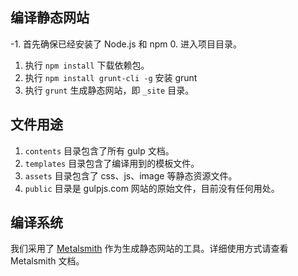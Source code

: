 ## 编译静态网站

-1. 首先确保已经安装了 Node.js 和 npm
0. 进入项目目录。
1. 执行 `npm install` 下载依赖包。
2. 执行 `npm install grunt-cli -g` 安装 grunt 
2. 执行 `grunt` 生成静态网站，即 `_site` 目录。

## 文件用途

1. `contents` 目录包含了所有 gulp 文档。
2. `templates` 目录包含了编译用到的模板文件。
3. `assets` 目录包含了 css、js、image 等静态资源文件。
4. `public` 目录是 gulpjs.com 网站的原始文件，目前没有任何用处。

## 编译系统

我们采用了 [Metalsmith](http://www.metalsmith.io/) 作为生成静态网站的工具。详细使用方式请查看 Metalsmith 文档。


